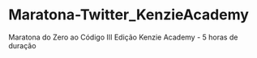 # Maratona-Twitter_KenzieAcademy
Maratona do Zero ao Código III Edição Kenzie Academy - 5 horas de duração
